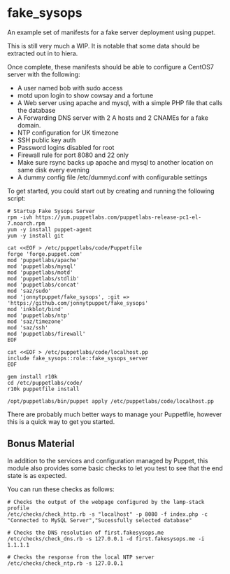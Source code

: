 # fake_sysops
An example set of manifests for a fake server deployment using puppet.

This is still very much a WIP. It is notable that some data should be extracted out in to hiera.

Once complete, these manifests should be able to configure a CentOS7 server with the following:
* A user named bob with sudo access
* motd upon login to show cowsay and a fortune
* A Web server using apache and mysql, with a simple PHP file that calls the database
* A Forwarding DNS server with 2 A hosts and 2 CNAMEs for a fake domain.
* NTP configuration for UK timezone
* SSH public key auth
* Password logins disabled for root
* Firewall rule for port 8080 and 22 only
* Make sure rsync backs up apache and mysql to another location on same disk every evening
* A dummy config file /etc/dummyd.conf with configurable settings

To get started, you could start out by creating and running the following script:
```
# Startup Fake Sysops Server
rpm -ivh https://yum.puppetlabs.com/puppetlabs-release-pc1-el-7.noarch.rpm
yum -y install puppet-agent
yum -y install git

cat <<EOF > /etc/puppetlabs/code/Puppetfile
forge 'forge.puppet.com'
mod 'puppetlabs/apache'
mod 'puppetlabs/mysql'
mod 'puppetlabs/motd'
mod 'puppetlabs/stdlib'
mod 'puppetlabs/concat'
mod 'saz/sudo'
mod 'jonnytpuppet/fake_sysops', :git => 'https://github.com/jonnytpuppet/fake_sysops'
mod 'inkblot/bind'
mod 'puppetlabs/ntp'
mod 'saz/timezone'
mod 'saz/ssh'
mod 'puppetlabs/firewall'
EOF

cat <<EOF > /etc/puppetlabs/code/localhost.pp
include fake_sysops::role::fake_sysops_server
EOF

gem install r10k
cd /etc/puppetlabs/code/
r10k puppetfile install

/opt/puppetlabs/bin/puppet apply /etc/puppetlabs/code/localhost.pp
```

There are probably much better ways to manage your Puppetfile, however this is a quick way to get you started.

## Bonus Material
In addition to the services and configuration managed by Puppet, this module also provides some basic checks to let you test to see that the end state is as expected.

You can run these checks as follows:

```
# Checks the output of the webpage configured by the lamp-stack profile
/etc/checks/check_http.rb -s "localhost" -p 8080 -f index.php -c "Connected to MySQL Server","Sucessfully selected database"

# Checks the DNS resolution of first.fakesysops.me
/etc/checks/check_dns.rb -s 127.0.0.1 -d first.fakesysops.me -i 1.1.1.1

# Checks the response from the local NTP server
/etc/checks/check_ntp.rb -s 127.0.0.1
```
